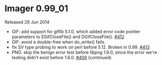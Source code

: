 # Imager 0.99_01

Released 29 Jun 2014

- GIF: add support for giflib 5.1.0, which added error code pointer parameters to EGifCloseFile() and DGifCloseFile(). [#412](https://github.com/tonycoz/imager/issues/412) 
- GIF: avoid a double-free when do_write() fails. 
- fix SV type probing to work on perl before 5.12. Broken in 0.99. [#413](https://github.com/tonycoz/imager/issues/413) 
- PNG: skip the benign error test before libpng 1.6.0, since the error we're testing didn't exist before 1.6.0. [#409](https://github.com/tonycoz/imager/issues/409) (continued)